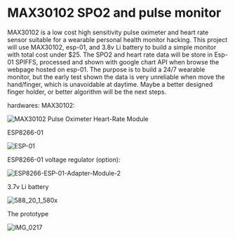 # MAX30102 SPO2 and pulse monitor
MAX30102 is a low cost high sensitivity pulse oximeter and heart rate sensor suitable for a wearable personal health monitor hacking. This project will use MAX30102, esp-01, and 3.8v Li battery to build a simple monitor with total cost under $25. The SPO2 and heart rate data will be store in Esp-01 SPIFFS, processed and shown with google chart API when browse the webpage hosted on esp-01. The purpose is to build a 24/7 wearable monitor, but the early test shown the data is very unreliable when move the hand/finger, which is unavoidable at daytime. Maybe a better designed finger holder, or better algorithm will be the next steps.

hardwares:
MAX30102:

![MAX30102 Pulse Oximeter Heart-Rate Module](https://user-images.githubusercontent.com/24417162/124317646-ba945e00-db34-11eb-9377-a05b089cb1d6.png)

ESP8266-01

![ESP-01](https://user-images.githubusercontent.com/24417162/124317936-2a0a4d80-db35-11eb-966e-f84615ec53b5.jpg)

ESP8266-01 voltage regulator (option):

![ESP8266-ESP-01-Adapter-Module-2](https://user-images.githubusercontent.com/24417162/124318060-53c37480-db35-11eb-9071-d408ed9ce50b.jpg)

3.7v Li battery

![588_20_1_580x](https://user-images.githubusercontent.com/24417162/124318682-3c38bb80-db36-11eb-8b64-d84f587b4745.jpg)

The prototype

![IMG_0217](https://user-images.githubusercontent.com/24417162/124319588-ac940c80-db37-11eb-9de1-38f786dcd449.jpeg)


